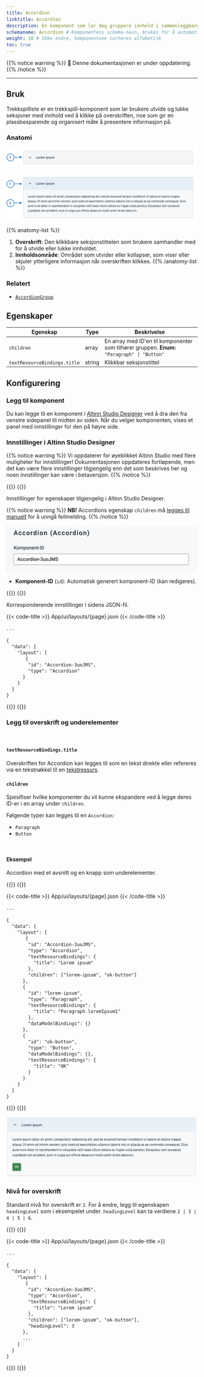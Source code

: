 ```yaml
---
title: Accordion
linktitle: Accordion
description: En komponent som lar deg gruppere innhold i sammenleggbare seksjoner
schemaname: Accordion # Komponentens schema-navn, brukes for å automatisk generere liste med egenskaper fra komponentens JSON schema (erstatt med riktig navn i henhold til schema)
weight: 10 # Ikke endre, komponentene sorteres alfabetisk
toc: true
---
```


{{% notice warning %}}
🚧 Denne dokumentasjonen er under oppdatering.
{{% /notice %}}

---

## Bruk

Trekkspilliste er en trekkspill-komponent som lar brukere utvide og lukke seksjoner med innhold ved å klikke på overskriften,
 noe som gir en plassbesparende og organisert måte å presentere informasjon på.

### Anatomi

![Accordion lukket anatomi](Accordion-closed-anatomy.png "Lukket Accordion")

![Accordion åpen anatomi](Accordion-open-anatomy.png "Åpen Accordion")

{{% anatomy-list %}}
1. **Overskrift**: Den klikkbare seksjonstittelen som brukere samhandler med for å utvide eller lukke innholdet.
2. **Innholdsområde**: Området som utvider eller kollapser, som viser eller skjuler ytterligere informasjon når overskriften klikkes. 
{{% /anatomy-list %}} 

<!-- 
Legg til følgende seksjoner dersom de er relevante:

### Oppførsel

(Hvordan komponenten oppfører seg i ulike sammenhenger.)

### Stil

(Visuell styling, e.g. plassering, padding, "dos and don'ts")

### Beste praksis

(Bransjestandarder, "dos and don'ts")

### Veiledning for innhold

(E.g. regler for tegnsetting, standard etiketter, etc.)

-->
### Relatert

- [`AccordionGroup`](../accordiongroup/)


## Egenskaper

| **Egenskap** | **Type**                                       | **Beskrivelse** |
|--------------|------------------------------------------------|-----------------|
| `children`   | array | En array med ID'en til komponenter som tilhører gruppen. **Enum:** `"Paragraph" \| "Button"`| 
| `textResourceBindings.title` | string | Klikkbar seksjonstittel  |

<!-- Følgende er en liste over tilgjengelige egenskaper for {{% title %}}. Listen er automatisk generert basert på komponentens JSON schema (se link).

{{% notice warning %}}
Vi oppdaterer for øyeblikket hvordan vi implementerer komponenter. Listen over egenskaper kan derfor være noe unøyaktig.
{{% /notice %}}

<!-- Shortkoden `component-props` genererer automatisk en liste over komponentegenskaper fra komponentens JSON schema.
Komponentnavnet kan gis eksplisitt som argument (f.eks. `component-props "Grid"`).
Hvis ingen argument gis, henter shortkoden komponentnavnet fra 'schemaname' i frontmatter.

{{% component-props %}} 
-->

## Konfigurering

### Legg til komponent

Du kan legge til en komponent i [Altinn Studio Designer](/nb/app/getting-started/) ved å dra den fra venstre sidepanel til midten av siden.
Når du velger komponenten, vises et panel med innstillinger for den på høyre side.

### Innstillinger i Altinn Studio Designer

{{% notice warning %}}
Vi oppdaterer for øyeblikket Altinn Studio med flere muligheter for innstillinger!
 Dokumentasjonen oppdateres fortløpende, men det kan være flere innstillinger tilgjengelig enn det som beskrives her og noen innstillinger kan være i betaversjon.
{{% /notice %}}

{{<content-version-selector classes="border-box">}}
{{<content-version-container version-label="Altinn Studio Designer">}}

Innstillinger for egenskaper tilgjengelig i Altinn Studio Designer.

{{% notice warning %}}
**NB!** Accordions egenskap `children` må [legges til manuelt](#children) for å unngå feilmelding.
{{% /notice %}}

![Accordion innstillinger i Altinn Studio](<Accordion-settings-panel.png> "Innstillinger for Accordion i Altinn Studio")

- **Komponent-ID** (`id`): Automatisk generert komponent-ID (kan redigeres).

{{</content-version-container>}}
{{<content-version-container version-label="Kode">}}

Korresponderende innstillinger i sidens JSON-fil.

{{< code-title >}}
App/ui/layouts/{page}.json
{{< /code-title >}}

```json{hl_lines="6-9"}
...

{
  "data": {
    "layout": [
       {
        "id": "Accordion-3uoJMS",
        "type": "Accordion"
      }
    ]
  }
}
```

{{</content-version-container>}}
{{</content-version-selector>}}

### Legg til overskrift og underelementer

<br>

#### `textResourceBindings.title`

Overskriften for Accordion kan legges til som en tekst direkte eller refereres via en tekstnøkkel til en [tekstressurs](/nb/app/development/ux/texts/#legge-til-og-endre-tekster-i-en-app).

#### `children`

Spesifiser hvilke komponenter du vil kunne ekspandere ved å legge deres ID-er i en array under `children`.

Følgende typer kan legges til en `Accordion`:
- `Paragraph`
- `Button`

<br>

#### Eksempel

Accordion med et avsnitt og en knapp som underelementer.

{{<content-version-selector classes="border-box">}}
{{<content-version-container version-label="Kode">}}

{{< code-title >}}
App/ui/layouts/{page}.json
{{< /code-title >}}

```json{hl_lines=["9-12"]}
...

{
  "data": {
    "layout": [
       {
        "id": "Accordion-3uoJMS",
        "type": "Accordion",
        "textResourceBindings": {
          "title": "Lorem ipsum"
        },
        "children": ["lorem-ipsum", "ok-button"]
      },
      {
        "id": "lorem-ipsum",
        "type": "Paragraph",
        "textResourceBindings": {
          "title": "Paragraph.loremIpsum1"
        },
        "dataModelBindings": {}
      },
      {
        "id": "ok-button",
        "type": "Button",
        "dataModelBindings": {},
        "textResourceBindings": {
          "title": "OK"
        }
      }
    ]
  }
}
```
{{</content-version-container>}}
{{</content-version-selector>}}

![Accordion eksempel](<Accordion-title-and-children.png> "Accordion med avsnitt og knapp")

### Nivå for overskrift

Standard nivå for overskrift er `2`. For å endre, legg til egenskapen `headingLevel` som i eksempelet under.
 `headingLevel` kan ta verdiene `2 | 3 | 4 | 5 | 6`.

{{<content-version-selector classes="border-box">}}
{{<content-version-container version-label="Kode">}}

{{< code-title >}}
App/ui/layouts/{page}.json
{{< /code-title >}}

```json{hl_lines="13"}
...

{
  "data": {
    "layout": [
       {
        "id": "Accordion-3uoJMS",
        "type": "Accordion",
        "textResourceBindings": {
          "title": "Lorem ipsum"
        },
        "children": ["lorem-ipsum", "ok-button"],
        "headingLevel": 3
      },
      ...
    ]
  }
}
```
{{</content-version-container>}}
{{</content-version-selector>}}

